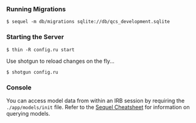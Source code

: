### Running Migrations

`$ sequel -m db/migrations sqlite://db/qcs_development.sqlite`

### Starting the Server

`$ thin -R config.ru start`

Use shotgun to reload changes on the fly...

`$ shotgun config.ru`

### Console

You can access model data from within an IRB session by requiring the `./app/models/init` file. Refer to the [Sequel Cheatsheet](http://sequel.rubyforge.org/rdoc/files/doc/cheat_sheet_rdoc.html) for information on querying models.
